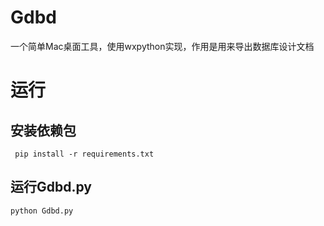 # Gdbd
一个简单Mac桌面工具，使用wxpython实现，作用是用来导出数据库设计文档

# 运行
## 安装依赖包

```
 pip install -r requirements.txt
```

## 运行Gdbd.py

```
python Gdbd.py 
```
